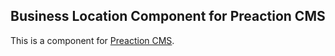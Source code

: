 ## Business Location Component for Preaction CMS

This is a component for [Preaction CMS](https://github.com/duhdugg/preaction-cms).

